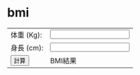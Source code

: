 # bmi
<html>
<head><title>BMI計算機</title></head>
<body>
<table>
<tr><td>体重 (Kg):</td><td><input type="text" id="weight_box"></td></tr>
<tr><td>身長 (cm):</td><td><input type= "text" id= "height_box"></td></tr>
<tr><td><button type="button" id="submit" onClick="bmi_calc()">計算</button></td>
<td><div id="bmi">BMI結果</div></td></tr>
</table>
<script type="text/javascript">
const round= (v) => { return (Math.round(v * 10)) / 10; }
const bmi_calc = () => {
const weight= document.getElementById("weight_box").value;
const height= (document.getElementById("height_box").value) / 100;
const bmi = weight / height**2;
let msg = "";
if (bmi < 18.5) {
msg ="低体重";
} else if (18.5 <= bmi && bmi < 25.0) {
msg ="普通体重";
} else if (25.0 <= bmi && bmi < 30.0) {
msg ="前肥満";
} else {
msg ="肥満";
}
document.getElementById ("bmi").innerHTML = "BMI:" + round(bmi) + " " +msg;
}
</script>
</body>
</html>
